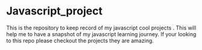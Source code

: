# Javascript_project
This is the repository to keep record of my javascript cool projects . This will help me to have a snapshot of my javascript learning journey. If your looking to this repo please checkout the projects they are amazing.
